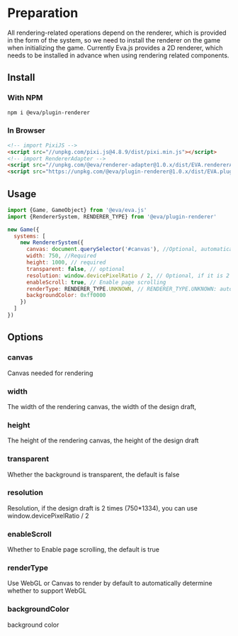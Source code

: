 # Preparation

All rendering-related operations depend on the renderer, which is provided in the form of the system, so we need to install the renderer on the game when initializing the game. Currently Eva.js provides a 2D renderer, which needs to be installed in advance when using rendering related components.

## Install

### With NPM
```bash
npm i @eva/plugin-renderer
```

### In Browser
```html
<!-- import PixiJS -->
<script src="//unpkg.com/pixi.js@4.8.9/dist/pixi.min.js"></script>
<!-- import RendererAdapter -->
<script src="//unpkg.com/@eva/renderer-adapter@1.0.x/dist/EVA.rendererAdapter.min.js"></script>
<script src="https://unpkg.com/@eva/plugin-renderer@1.0.x/dist/EVA.plugin.renderer.min.js"></script>
```

## Usage

```js
import {Game, GameObject} from '@eva/eva.js'
import {RendererSystem, RENDERER_TYPE} from '@eva/plugin-renderer'

new Game({
  systems: [
    new RendererSystem({
      canvas: document.querySelector('#canvas'), //Optional, automatically generate canvas and mount it on game.canvas
      width: 750, //Required
      height: 1000, // required
      transparent: false, // optional
      resolution: window.devicePixelRatio / 2, // Optional, if it is 2 times the image design, it can be divided by 2
      enableScroll: true, // Enable page scrolling
      renderType: RENDERER_TYPE.UNKNOWN, // RENDERER_TYPE.UNKNOWN: automatic judgment, RENDERER_TYPE.WEBGL/RENDERER_TYPE.CANVAS, it is recommended to use Canvas below android6.1.
      backgroundColor: 0xff0000
    })
  ]
})
```

## Options

### canvas

Canvas needed for rendering

### width

The width of the rendering canvas, the width of the design draft,

### height

The height of the rendering canvas, the height of the design draft

### transparent

Whether the background is transparent, the default is false

### resolution

Resolution, if the design draft is 2 times (750\*1334), you can use window.devicePixelRatio / 2

### enableScroll

Whether to Enable page scrolling, the default is true

### renderType

Use WebGL or Canvas to render by default to automatically determine whether to support WebGL

### backgroundColor

background color

<br/>
<br/>
<br/>
<br/>
<br/>
